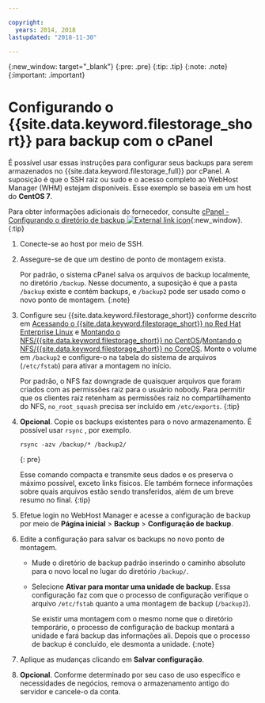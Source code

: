 ```yaml
---

copyright:
  years: 2014, 2018
lastupdated: "2018-11-30"

---
```

{:new_window: target="_blank"}
{:pre: .pre}
{:tip: .tip}
{:note: .note}
{:important: .important}

# Configurando o {{site.data.keyword.filestorage_short}} para backup com o cPanel

É possível usar essas instruções para configurar seus backups para serem armazenados no {{site.data.keyword.filestorage_full}} por cPanel. A suposição é que o SSH
raiz ou sudo e o acesso completo ao WebHost Manager (WHM) estejam disponíveis. Esse exemplo se baseia em um
host do **CentOS 7**.

Para obter informações adicionais do fornecedor, consulte [cPanel - Configurando o diretório de backup ![External link icon](../../icons/launch-glyph.svg "External link icon")](https://docs.cpanel.net/display/68Docs/Backup+Configuration#BackupConfiguration-ConfigureBackupDirectory){:new_window}.
{:tip}

1. Conecte-se ao host por meio de SSH.
2. Assegure-se de que um destino de ponto de montagem exista. <br />

   Por padrão, o sistema cPanel salva os arquivos de backup localmente, no diretório `/backup`. Nesse documento, a suposição é que a pasta `/backup` existe e contém backups, e `/backup2` pode ser usado como o novo ponto de montagem.
   {:note}

3. Configure seu {{site.data.keyword.filestorage_short}} conforme descrito em [Acessando o {{site.data.keyword.filestorage_short}} no Red Hat Enterprise Linux](accessing-file-storage-linux.html) e [Montando o NFS/{{site.data.keyword.filestorage_short}} no CentOS](mounting-nsf-file-storage.html)/[Montando o NFS/{{site.data.keyword.filestorage_short}} no CoreOS](mounting-storage-coreos.html). Monte o volume em `/backup2` e configure-o na tabela do sistema de arquivos (`/etc/fstab`) para ativar a montagem no início. <br />

   Por padrão, o NFS faz downgrade de quaisquer arquivos que foram criados com as permissões raiz para o usuário nobody. Para permitir que os clientes raiz retenham as permissões raiz no compartilhamento do NFS, `no_root_squash` precisa ser incluído em `/etc/exports`.
   {:tip}

4. **Opcional**. Copie os backups existentes para o novo armazenamento. É possível usar  ` rsync ` , por exemplo.
   ```
   rsync -azv /backup/* /backup2/
   ```
   {: pre}

    Esse comando compacta e transmite seus dados e os preserva o máximo possível, exceto links físicos. Ele também fornece informações sobre quais arquivos estão sendo transferidos, além de um breve resumo no final.
    {:tip}

5. Efetue login no WebHost Manager e acesse a configuração de backup por meio de **Página inicial** > **Backup** > **Configuração de backup**.

6. Edite a configuração para salvar os backups no novo ponto de montagem.
    - Mude o diretório de backup padrão inserindo o caminho absoluto para o novo local no lugar do diretório `/backup/`.
    - Selecione **Ativar para montar uma unidade de backup**. Essa configuração faz com que o processo de configuração verifique o arquivo `/etc/fstab` quanto a uma montagem de backup (`/backup2`). <br />

      Se existir uma montagem com o mesmo nome que o diretório temporário, o processo de configuração de backup montará a unidade e fará backup das informações ali. Depois que o processo de backup é concluído, ele desmonta a unidade.
      {:note}
7. Aplique as mudanças clicando em **Salvar configuração**.
8. **Opcional**. Conforme determinado por seu caso de uso específico e necessidades de negócios, remova o armazenamento antigo do servidor e cancele-o da conta.
